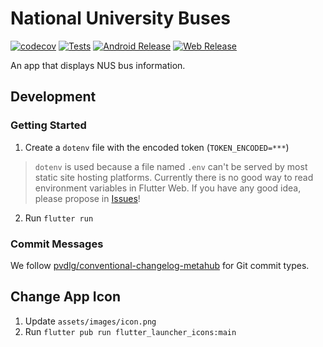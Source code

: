 # National University Buses

[![codecov](https://codecov.io/gh/lirc572/National-University-Buses/branch/master/graph/badge.svg?token=H0WRGG4EGG)](https://codecov.io/gh/lirc572/National-University-Buses)
[![Tests](https://github.com/lirc572/National-University-Buses/workflows/Tests/badge.svg)](https://github.com/lirc572/National-University-Buses/actions/workflows/tests.yml)
[![Android Release](https://github.com/lirc572/National-University-Buses/workflows/Android%20Release/badge.svg)](https://github.com/lirc572/National-University-Buses/actions/workflows/android-release.yml)
[![Web Release](https://github.com/lirc572/National-University-Buses/workflows/Web%20Release/badge.svg)](https://github.com/lirc572/National-University-Buses/actions/workflows/web-release.yml)

An app that displays NUS bus information.

## Development

### Getting Started

1. Create a `dotenv` file with the encoded token (`TOKEN_ENCODED=***`)

> `dotenv` is used because a file named `.env` can't be served by most static site hosting platforms. Currently there is no good way to read environment variables in Flutter Web. If you have any good idea, please propose in [Issues](https://github.com/lirc572/National-University-Buses/issues)!

2. Run `flutter run`

### Commit Messages

We follow [pvdlg/conventional-changelog-metahub](https://github.com/pvdlg/conventional-changelog-metahub#commit-types) for Git commit types.

## Change App Icon

1. Update `assets/images/icon.png`
2. Run `flutter pub run flutter_launcher_icons:main`
